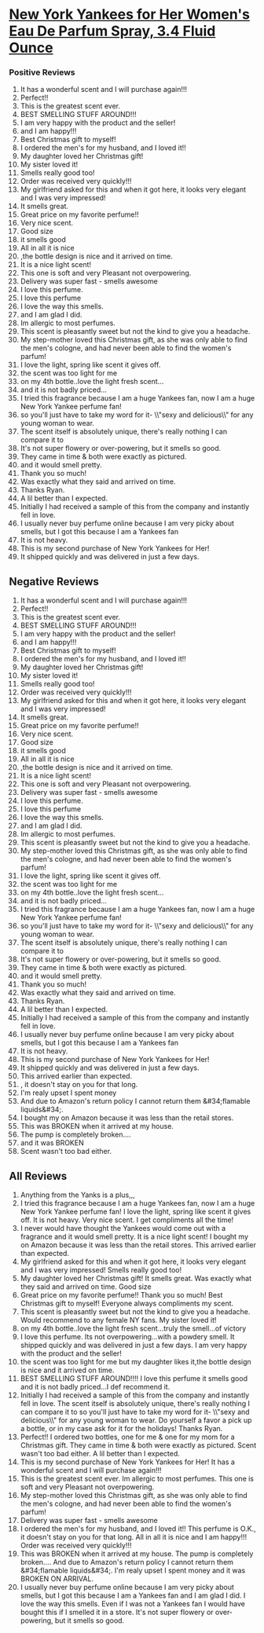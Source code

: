 # [New York Yankees for Her Women&#x27;s Eau De Parfum Spray, 3.4 Fluid Ounce](https://products.checkmycream.com/products/New-York-Yankees-for-Her-Women&#x27;s-Eau-De-Parfum-Spray-3.4-Fluid-Ounce.html)

### Positive Reviews

<ol>
      <li>It has a wonderful scent and I will purchase again!!!</li>
      <li>Perfect!!  </li>
      <li>This is the greatest scent ever.</li>
      <li>BEST SMELLING STUFF AROUND!!!</li>
      <li>I am very happy with the product and the seller!</li>
      <li>and I am happy!!!  </li>
      <li>Best Christmas gift to myself!</li>
      <li>I ordered the men&#x27;s for my husband, and I loved it!!  </li>
      <li>My daughter loved her Christmas gift!  </li>
      <li>My sister loved it!</li>
      <li>Smells really good too!</li>
      <li>Order was received very quickly!!!</li>
      <li>My girlfriend asked for this and when it got here, it looks very elegant and I was very impressed!</li>
      <li>It smells great.  </li>
      <li>Great price on my favorite perfume!!</li>
      <li>Very nice scent.</li>
      <li>Good size</li>
      <li>it smells good</li>
      <li>All in all it is nice</li>
      <li>,the bottle design is nice and it arrived on time.</li>
      <li>It is a nice light scent!</li>
      <li>This one is soft and very Pleasant not overpowering.</li>
      <li>Delivery was super fast - smells awesome</li>
      <li>I love this perfume.</li>
      <li>I love this perfume</li>
      <li>I love the way this smells.</li>
      <li>and I am glad I did.</li>
      <li>Im allergic to most perfumes.</li>
      <li>This scent is pleasantly sweet but not the kind to give you a headache.</li>
      <li>My step-mother loved this Christmas gift, as she was only able to find the men&#x27;s cologne, and had never been able to find the women&#x27;s parfum!</li>
      <li>I love the light, spring like scent it gives off.</li>
      <li>the scent was too light for me</li>
      <li>on my 4th bottle..love the light fresh scent...</li>
      <li>and it is not badly priced...</li>
      <li>I tried this fragrance because I am a huge Yankees fan, now I am a huge New York Yankee perfume fan!</li>
      <li>so you&#x27;ll just have to take my word for it- \\&quot;sexy and delicious\\&quot; for any young woman to wear.</li>
      <li>The scent itself is absolutely unique, there&#x27;s really nothing I can compare it to</li>
      <li>It&#x27;s not super flowery or over-powering, but it smells so good.</li>
      <li>They came in time &amp; both were exactly as pictured.  </li>
      <li>and it would smell pretty.</li>
      <li>Thank you so much!</li>
      <li>Was exactly what they said and arrived on time.</li>
      <li>Thanks Ryan.</li>
      <li>A lil better than I expected.</li>
      <li>Initially I had received a sample of this from the company and instantly fell in love.</li>
      <li>I usually never buy perfume online because I am very picky about smells, but I got this because I am a Yankees fan</li>
      <li>It is not heavy.</li>
      <li>This is my second purchase of New York Yankees for Her!  </li>
      <li>It shipped quickly and was delivered in just a few days.</li>
</ol>


<h2>Negative Reviews</h2>
<ol>
<li> It has a wonderful scent and I will purchase again!!!</li>
<li> Perfect!!  </li>
<li> This is the greatest scent ever.</li>
<li> BEST SMELLING STUFF AROUND!!!</li>
<li> I am very happy with the product and the seller!</li>
<li> and I am happy!!!  </li>
<li> Best Christmas gift to myself!</li>
<li> I ordered the men&#x27;s for my husband, and I loved it!!  </li>
<li> My daughter loved her Christmas gift!  </li>
<li> My sister loved it!</li>
<li> Smells really good too!</li>
<li> Order was received very quickly!!!</li>
<li> My girlfriend asked for this and when it got here, it looks very elegant and I was very impressed!</li>
<li> It smells great.  </li>
<li> Great price on my favorite perfume!!</li>
<li> Very nice scent.</li>
<li> Good size</li>
<li> it smells good</li>
<li> All in all it is nice</li>
<li> ,the bottle design is nice and it arrived on time.</li>
<li> It is a nice light scent!</li>
<li> This one is soft and very Pleasant not overpowering.</li>
<li> Delivery was super fast - smells awesome</li>
<li> I love this perfume.</li>
<li> I love this perfume</li>
<li> I love the way this smells.</li>
<li> and I am glad I did.</li>
<li> Im allergic to most perfumes.</li>
<li> This scent is pleasantly sweet but not the kind to give you a headache.</li>
<li> My step-mother loved this Christmas gift, as she was only able to find the men&#x27;s cologne, and had never been able to find the women&#x27;s parfum!</li>
<li> I love the light, spring like scent it gives off.</li>
<li> the scent was too light for me</li>
<li> on my 4th bottle..love the light fresh scent...</li>
<li> and it is not badly priced...</li>
<li> I tried this fragrance because I am a huge Yankees fan, now I am a huge New York Yankee perfume fan!</li>
<li> so you&#x27;ll just have to take my word for it- \\&quot;sexy and delicious\\&quot; for any young woman to wear.</li>
<li> The scent itself is absolutely unique, there&#x27;s really nothing I can compare it to</li>
<li> It&#x27;s not super flowery or over-powering, but it smells so good.</li>
<li> They came in time &amp; both were exactly as pictured.  </li>
<li> and it would smell pretty.</li>
<li> Thank you so much!</li>
<li> Was exactly what they said and arrived on time.</li>
<li> Thanks Ryan.</li>
<li> A lil better than I expected.</li>
<li> Initially I had received a sample of this from the company and instantly fell in love.</li>
<li> I usually never buy perfume online because I am very picky about smells, but I got this because I am a Yankees fan</li>
<li> It is not heavy.</li>
<li> This is my second purchase of New York Yankees for Her!  </li>
<li> It shipped quickly and was delivered in just a few days.</li>
<li> This arrived earlier than expected.</li>
<li> , it doesn&#x27;t stay on you for that long.  </li>
<li> I&#x27;m realy upset I spent money</li>
<li> And due to Amazon&#x27;s return policy I cannot return them &amp;#34;flamable liquids&amp;#34;.  </li>
<li> I bought my on Amazon because it was less than the retail stores.</li>
<li> This was BROKEN when it arrived at my house.  </li>
<li> The pump is completely broken....</li>
<li> and it was BROKEN</li>
<li> Scent wasn&#x27;t too bad either.  </li>
</ol>

<h2>All Reviews</h2>

<ol>
    <li> Anything from the Yanks is a plus,,,</li>
    <li> I tried this fragrance because I am a huge Yankees fan, now I am a huge New York Yankee perfume fan! I love the light, spring like scent it gives off. It is not heavy. Very nice scent. I get compliments all the time!</li>
    <li> I never would have thought the Yankees would come out with a fragrance and it would smell pretty. It is a nice light scent! I bought my on Amazon because it was less than the retail stores. This arrived earlier than expected.</li>
    <li> My girlfriend asked for this and when it got here, it looks very elegant and I was very impressed! Smells really good too!</li>
    <li> My daughter loved her Christmas gift!  It smells great.  Was exactly what they said and arrived on time. Good size</li>
    <li> Great price on my favorite perfume!! Thank you so much! Best Christmas gift to myself! Everyone always compliments my scent.</li>
    <li> This scent is pleasantly sweet but not the kind to give you a headache. Would recommend to any female NY fans. My sister loved it!</li>
    <li> on my 4th bottle..love the light fresh scent...truly the smell...of victory</li>
    <li> I love this perfume. Its not overpowering...with a powdery smell. It shipped quickly and was delivered in just a few days. I am very happy with the product and the seller!</li>
    <li> the scent was too light for me but my daughter likes it,the bottle design is nice and it arrived on time.</li>
    <li> BEST SMELLING STUFF AROUND!!!! I love this perfume it smells good and it is not badly priced...I def recommend it.</li>
    <li> Initially I had received a sample of this from the company and instantly fell in love. The scent itself is absolutely unique, there&#x27;s really nothing I can compare it to so you&#x27;ll just have to take my word for it- \\&quot;sexy and delicious\\&quot; for any young woman to wear. Do yourself a favor a pick up a bottle, or in my case ask for it for the holidays! Thanks Ryan.</li>
    <li> Perfect!!  I ordered two bottles, one for me &amp; one for my mom for a Christmas gift.  They came in time &amp; both were exactly as pictured.  Scent wasn&#x27;t too bad either.  A lil better than I expected.</li>
    <li> This is my second purchase of New York Yankees for Her!  It has a wonderful scent and I will purchase again!!!</li>
    <li> This is the greatest scent ever. Im allergic to most perfumes. This one is soft and very Pleasant not overpowering.</li>
    <li> My step-mother loved this Christmas gift, as she was only able to find the men&#x27;s cologne, and had never been able to find the women&#x27;s parfum!</li>
    <li> Delivery was super fast - smells awesome</li>
    <li> I ordered the men&#x27;s for my husband, and I loved it!!  This perfume is O.K., it doesn&#x27;t stay on you for that long.  All in all it is nice and I am happy!!!  Order was received very quickly!!!</li>
    <li> This was BROKEN when it arrived at my house.  The pump is completely broken.... And due to Amazon&#x27;s return policy I cannot return them &amp;#34;flamable liquids&amp;#34;.  I&#x27;m realy upset I spent money and it was BROKEN ON ARRIVAL.</li>
    <li> I usually never buy perfume online because I am very picky about smells, but I got this because I am a Yankees fan and I am glad I did. I love the way this smells. Even if I was not a Yankees fan I would have bought this if I smelled it in a store. It&#x27;s not super flowery or over-powering, but it smells so good.</li>
</ol>




